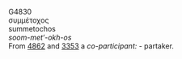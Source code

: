<body>
  <p>G4830<br>  συμμέτοχος  <br> summetochos  <br><i>soom-met‘-okh-os </i><br>From <a href="g4862.htm">4862</a> and <a href="g3353.htm">3353</a>  a <i>co-participant:</i> - partaker.<br></p>
 </body>